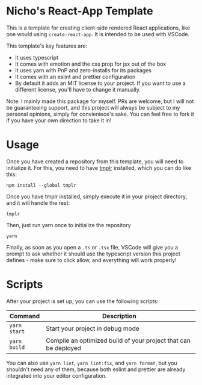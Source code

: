 # Nicho's React-App Template

This is a template for creating client-side rendered React applications, like one would
using `create-react-app`. It is intended to be used with VSCode. 

This template's key features are:

- It uses typescript
- It comes with emotion and the css prop for jsx out of the box
- It uses yarn with PnP and zero-installs for its packages
- It comes with an eslint and prettier configuration
- By default it adds an MIT license to your project. If you want to use a different license,
  you'll have to change it manually.

Note: I mainly made this package for myself. PRs are welcome, but I will not be guaranteeing support,
and this project will always be subject to my personal opinions, simply for convieniece's sake.
You can feel free to fork it if you have your own direction to take it in!


# Usage

Once you have created a repository from this template, you will need to initialize it. For this,
you need to have [tmplr](https://www.npmjs.com/package/tmplr) installed, which you can do like this:

```
npm install --global tmplr
```

Once you have tmplr installed, simply execute it in your project directory, and it will handle the rest:

```
tmplr
```

Then, just run yarn once to initialize the repository

```
yarn
```

Finally, as soon as you open a `.ts` or `.tsx` file, VSCode will give you a prompt to ask whether it
should use the typescript version this project defines - make sure to click allow, and everything
will work properly!


# Scripts

After your project is set up, you can use the following scripts:

| Command      | Description                                                     |
|--------------|-----------------------------------------------------------------|
| `yarn start` | Start your project in debug mode                                |
| `yarn build` | Compile an optimized build of your project that can be deployed |

You can also use `yarn lint`, `yarn lint:fix`, and `yarn format`, but you shouldn't need any of them,
because both eslint and prettier are already integrated into your editor configuration.